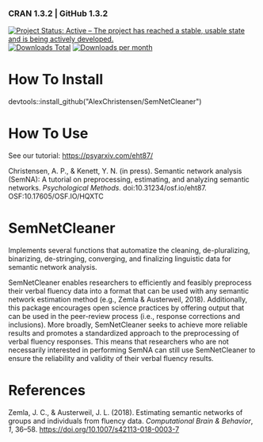 ### CRAN 1.3.2 | GitHub 1.3.2

[![Project Status: Active – The project has reached a stable, usable state and is being actively developed.](https://www.repostatus.org/badges/latest/active.svg)](https://www.repostatus.org/#active)[![Downloads Total](https://cranlogs.r-pkg.org/badges/grand-total/SemNetCleaner?color=brightgreen)](https://cran.r-project.org/package=SemNetCleaner) [![Downloads per month](http://cranlogs.r-pkg.org/badges/SemNetCleaner?color=brightgreen)](https://cran.r-project.org/package=SemNetCleaner) 

# How To Install
devtools::install_github("AlexChristensen/SemNetCleaner")

# How To Use
See our tutorial: https://psyarxiv.com/eht87/

Christensen, A. P., & Kenett, Y. N. (in press). Semantic network analysis (SemNA): A tutorial on preprocessing, estimating, and analyzing semantic networks. *Psychological Methods*. doi:10.31234/osf.io/eht87. OSF:10.17605/OSF.IO/HQXTC

# SemNetCleaner
Implements several functions that automatize the cleaning, de-pluralizing, binarizing, de-stringing, converging,
and finalizing linguistic data for semantic network analysis.

SemNetCleaner enables researchers to efficiently and feasibly preprocess their verbal fluency data into a format that can be used with any semantic network estimation method (e.g., Zemla & Austerweil, 2018). Additionally, this package encourages open science practices by offering output that can be used in the peer-review process (i.e., response corrections and inclusions). More broadly, SemNetCleaner seeks to achieve more reliable results and promotes a standardized approach to the preprocessing of verbal fluency responses. This means that researchers who are not necessarily interested in performing SemNA can still use SemNetCleaner to ensure the reliability and validity of their verbal fluency results.

# References
Zemla, J. C., & Austerweil, J. L. (2018). Estimating semantic networks of groups and
individuals from fluency data. *Computational Brain & Behavior*, *1*, 36–58.
https://doi.org/10.1007/s42113-018-0003-7
